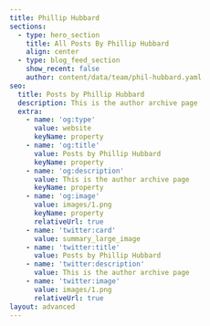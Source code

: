 ```yaml
---
title: Phillip Hubbard
sections:
  - type: hero_section
    title: All Posts By Phillip Hubbard
    align: center
  - type: blog_feed_section
    show_recent: false
    author: content/data/team/phil-hubbard.yaml
seo:
  title: Posts by Phillip Hubbard
  description: This is the author archive page
  extra:
    - name: 'og:type'
      value: website
      keyName: property
    - name: 'og:title'
      value: Posts by Phillip Hubbard
      keyName: property
    - name: 'og:description'
      value: This is the author archive page
      keyName: property
    - name: 'og:image'
      value: images/1.png
      keyName: property
      relativeUrl: true
    - name: 'twitter:card'
      value: summary_large_image
    - name: 'twitter:title'
      value: Posts by Phillip Hubbard
    - name: 'twitter:description'
      value: This is the author archive page
    - name: 'twitter:image'
      value: images/1.png
      relativeUrl: true
layout: advanced
---
```

